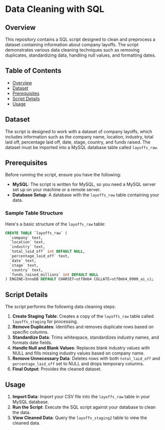 # Data Cleaning with SQL

## Overview

This repository contains a SQL script designed to clean and preprocess a dataset containing information about company layoffs. The script demonstrates various data cleaning techniques such as removing duplicates, standardizing data, handling null values, and formatting dates.

## Table of Contents

- [Overview](#overview)
- [Dataset](#dataset)
- [Prerequisites](#prerequisites)
- [Script Details](#script-details)
- [Usage](#usage)

## Dataset

The script is designed to work with a dataset of company layoffs, which includes information such as the company name, location, industry, total laid off, percentage laid off, date, stage, country, and funds raised. The dataset must be imported into a MySQL database table called `layoffs_raw`.

## Prerequisites

Before running the script, ensure you have the following:

- **MySQL**: The script is written for MySQL, so you need a MySQL server set up on your machine or a remote server.
- **Database Setup**: A database with the `layoffs_raw` table containing your data.

### Sample Table Structure

Here's a basic structure of the `layoffs_raw` table:

```sql
CREATE TABLE `layoffs_raw` (
  `company` text,
  `location` text,
  `industry` text,
  `total_laid_off` int DEFAULT NULL,
  `percentage_laid_off` text,
  `date` text,
  `stage` text,
  `country` text,
  `funds_raised_millions` int DEFAULT NULL
) ENGINE=InnoDB DEFAULT CHARSET=utf8mb4 COLLATE=utf8mb4_0900_ai_ci;
```

## Script Details

The script performs the following data cleaning steps:

1. **Create Staging Table**: Creates a copy of the `layoffs_raw` table called `layoffs_staging` for processing.
2. **Remove Duplicates**: Identifies and removes duplicate rows based on specific columns.
3. **Standardize Data**: Trims whitespace, standardizes industry names, and formats date fields.
4. **Handle Null and Blank Values**: Replaces blank industry values with NULL and fills missing industry values based on company name.
5. **Remove Unnecessary Data**: Deletes rows with both `total_laid_off` and `percentage_laid_off` set to NULL and drops temporary columns.
6. **Final Output**: Provides the cleaned dataset.

## Usage

1. **Import Data**: Import your CSV file into the `layoffs_raw` table in your MySQL database.
2. **Run the Script**: Execute the SQL script against your database to clean the data.
3. **View Cleaned Data**: Query the `layoffs_staging2` table to view the cleaned data.
